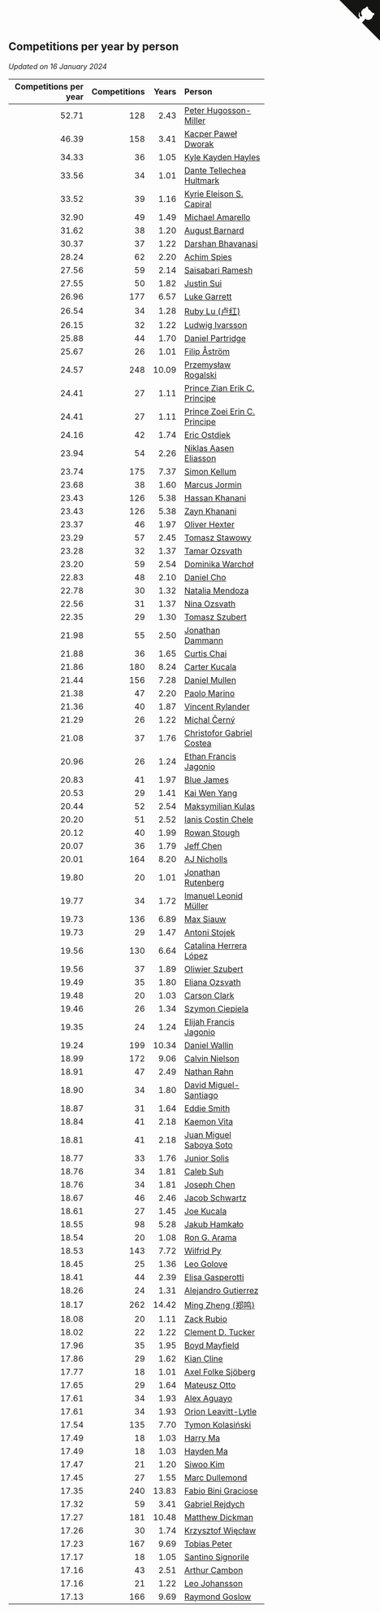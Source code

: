 ## Competitions per year by person

*Updated on 16 January 2024*

| Competitions per year | Competitions | Years | Person |
| ---: | ---: | ---: | :--- |
| 52.71 | 128 | 2.43 | [Peter Hugosson-Miller](https://www.worldcubeassociation.org/persons/2021HUGO01) |
| 46.39 | 158 | 3.41 | [Kacper Paweł Dworak](https://www.worldcubeassociation.org/persons/2020DWOR01) |
| 34.33 | 36 | 1.05 | [Kyle Kayden Hayles](https://www.worldcubeassociation.org/persons/2022HAYL02) |
| 33.56 | 34 | 1.01 | [Dante Tellechea Hultmark](https://www.worldcubeassociation.org/persons/2023HULT01) |
| 33.52 | 39 | 1.16 | [Kyrie Eleison S. Capiral](https://www.worldcubeassociation.org/persons/2022CAPI02) |
| 32.90 | 49 | 1.49 | [Michael Amarello](https://www.worldcubeassociation.org/persons/2022AMAR09) |
| 31.62 | 38 | 1.20 | [August Barnard](https://www.worldcubeassociation.org/persons/2022BARN21) |
| 30.37 | 37 | 1.22 | [Darshan Bhavanasi](https://www.worldcubeassociation.org/persons/2022BHAV01) |
| 28.24 | 62 | 2.20 | [Achim Spies](https://www.worldcubeassociation.org/persons/2021SPIE01) |
| 27.56 | 59 | 2.14 | [Saisabari Ramesh](https://www.worldcubeassociation.org/persons/2021RAME01) |
| 27.55 | 50 | 1.82 | [Justin Sui](https://www.worldcubeassociation.org/persons/2022SUIJ01) |
| 26.96 | 177 | 6.57 | [Luke Garrett](https://www.worldcubeassociation.org/persons/2017GARR05) |
| 26.54 | 34 | 1.28 | [Ruby Lu (卢红)](https://www.worldcubeassociation.org/persons/2022LURU01) |
| 26.15 | 32 | 1.22 | [Ludwig Ivarsson](https://www.worldcubeassociation.org/persons/2022IVAR01) |
| 25.88 | 44 | 1.70 | [Daniel Partridge](https://www.worldcubeassociation.org/persons/2022PART02) |
| 25.67 | 26 | 1.01 | [Filip Åström](https://www.worldcubeassociation.org/persons/2023ASTR01) |
| 24.57 | 248 | 10.09 | [Przemysław Rogalski](https://www.worldcubeassociation.org/persons/2013ROGA02) |
| 24.41 | 27 | 1.11 | [Prince Zian Erik C. Principe](https://www.worldcubeassociation.org/persons/2022PRIN08) |
| 24.41 | 27 | 1.11 | [Prince Zoei Erin C. Principe](https://www.worldcubeassociation.org/persons/2022PRIN09) |
| 24.16 | 42 | 1.74 | [Eric Ostdiek](https://www.worldcubeassociation.org/persons/2022OSTD01) |
| 23.94 | 54 | 2.26 | [Niklas Aasen Eliasson](https://www.worldcubeassociation.org/persons/2021ELIA01) |
| 23.74 | 175 | 7.37 | [Simon Kellum](https://www.worldcubeassociation.org/persons/2016KELL12) |
| 23.68 | 38 | 1.60 | [Marcus Jormin](https://www.worldcubeassociation.org/persons/2022JORM01) |
| 23.43 | 126 | 5.38 | [Hassan Khanani](https://www.worldcubeassociation.org/persons/2018KHAN26) |
| 23.43 | 126 | 5.38 | [Zayn Khanani](https://www.worldcubeassociation.org/persons/2018KHAN28) |
| 23.37 | 46 | 1.97 | [Oliver Hexter](https://www.worldcubeassociation.org/persons/2022HEXT01) |
| 23.29 | 57 | 2.45 | [Tomasz Stawowy](https://www.worldcubeassociation.org/persons/2021STAW01) |
| 23.28 | 32 | 1.37 | [Tamar Ozsvath](https://www.worldcubeassociation.org/persons/2022OZSV04) |
| 23.20 | 59 | 2.54 | [Dominika Warchoł](https://www.worldcubeassociation.org/persons/2021WARC01) |
| 22.83 | 48 | 2.10 | [Daniel Cho](https://www.worldcubeassociation.org/persons/2021CHOD01) |
| 22.78 | 30 | 1.32 | [Natalia Mendoza](https://www.worldcubeassociation.org/persons/2022MEND24) |
| 22.56 | 31 | 1.37 | [Nina Ozsvath](https://www.worldcubeassociation.org/persons/2022OZSV03) |
| 22.35 | 29 | 1.30 | [Tomasz Szubert](https://www.worldcubeassociation.org/persons/2022SZUB02) |
| 21.98 | 55 | 2.50 | [Jonathan Dammann](https://www.worldcubeassociation.org/persons/2021DAMM01) |
| 21.88 | 36 | 1.65 | [Curtis Chai](https://www.worldcubeassociation.org/persons/2022CHAI02) |
| 21.86 | 180 | 8.24 | [Carter Kucala](https://www.worldcubeassociation.org/persons/2015KUCA01) |
| 21.44 | 156 | 7.28 | [Daniel Mullen](https://www.worldcubeassociation.org/persons/2016MULL04) |
| 21.38 | 47 | 2.20 | [Paolo Marino](https://www.worldcubeassociation.org/persons/2021MARI04) |
| 21.36 | 40 | 1.87 | [Vincent Rylander](https://www.worldcubeassociation.org/persons/2022RYLA01) |
| 21.29 | 26 | 1.22 | [Michal Černý](https://www.worldcubeassociation.org/persons/2022CERN03) |
| 21.08 | 37 | 1.76 | [Christofor Gabriel Costea](https://www.worldcubeassociation.org/persons/2022COST03) |
| 20.96 | 26 | 1.24 | [Ethan Francis Jagonio](https://www.worldcubeassociation.org/persons/2022JAGO03) |
| 20.83 | 41 | 1.97 | [Blue James](https://www.worldcubeassociation.org/persons/2022JAME01) |
| 20.53 | 29 | 1.41 | [Kai Wen Yang](https://www.worldcubeassociation.org/persons/2022YANG19) |
| 20.44 | 52 | 2.54 | [Maksymilian Kulas](https://www.worldcubeassociation.org/persons/2021KULA02) |
| 20.20 | 51 | 2.52 | [Ianis Costin Chele](https://www.worldcubeassociation.org/persons/2021CHEL01) |
| 20.12 | 40 | 1.99 | [Rowan Stough](https://www.worldcubeassociation.org/persons/2022STOU01) |
| 20.07 | 36 | 1.79 | [Jeff Chen](https://www.worldcubeassociation.org/persons/2022CHEN19) |
| 20.01 | 164 | 8.20 | [AJ Nicholls](https://www.worldcubeassociation.org/persons/2015NICH04) |
| 19.80 | 20 | 1.01 | [Jonathan Rutenberg](https://www.worldcubeassociation.org/persons/2023RUTE01) |
| 19.77 | 34 | 1.72 | [Imanuel Leonid Müller](https://www.worldcubeassociation.org/persons/2022MULL02) |
| 19.73 | 136 | 6.89 | [Max Siauw](https://www.worldcubeassociation.org/persons/2017SIAU02) |
| 19.73 | 29 | 1.47 | [Antoni Stojek](https://www.worldcubeassociation.org/persons/2022STOJ03) |
| 19.56 | 130 | 6.64 | [Catalina Herrera López](https://www.worldcubeassociation.org/persons/2017LOPE31) |
| 19.56 | 37 | 1.89 | [Oliwier Szubert](https://www.worldcubeassociation.org/persons/2022SZUB01) |
| 19.49 | 35 | 1.80 | [Eliana Ozsvath](https://www.worldcubeassociation.org/persons/2022OZSV01) |
| 19.48 | 20 | 1.03 | [Carson Clark](https://www.worldcubeassociation.org/persons/2023CLAR02) |
| 19.46 | 26 | 1.34 | [Szymon Ciepiela](https://www.worldcubeassociation.org/persons/2022CIEP01) |
| 19.35 | 24 | 1.24 | [Elijah Francis Jagonio](https://www.worldcubeassociation.org/persons/2022JAGO02) |
| 19.24 | 199 | 10.34 | [Daniel Wallin](https://www.worldcubeassociation.org/persons/2013WALL03) |
| 18.99 | 172 | 9.06 | [Calvin Nielson](https://www.worldcubeassociation.org/persons/2014NIEL03) |
| 18.91 | 47 | 2.49 | [Nathan Rahn](https://www.worldcubeassociation.org/persons/2021RAHN01) |
| 18.90 | 34 | 1.80 | [David Miguel-Santiago](https://www.worldcubeassociation.org/persons/2022MIGU02) |
| 18.87 | 31 | 1.64 | [Eddie Smith](https://www.worldcubeassociation.org/persons/2022SMIT20) |
| 18.84 | 41 | 2.18 | [Kaemon Vita](https://www.worldcubeassociation.org/persons/2021VITA01) |
| 18.81 | 41 | 2.18 | [Juan Miguel Saboya Soto](https://www.worldcubeassociation.org/persons/2021SOTO01) |
| 18.77 | 33 | 1.76 | [Junior Solis](https://www.worldcubeassociation.org/persons/2022SOLI03) |
| 18.76 | 34 | 1.81 | [Caleb Suh](https://www.worldcubeassociation.org/persons/2022SUHC01) |
| 18.76 | 34 | 1.81 | [Joseph Chen](https://www.worldcubeassociation.org/persons/2022CHEN16) |
| 18.67 | 46 | 2.46 | [Jacob Schwartz](https://www.worldcubeassociation.org/persons/2021SCHW01) |
| 18.61 | 27 | 1.45 | [Joe Kucala](https://www.worldcubeassociation.org/persons/2022KUCA01) |
| 18.55 | 98 | 5.28 | [Jakub Hamkało](https://www.worldcubeassociation.org/persons/2018HAMK01) |
| 18.54 | 20 | 1.08 | [Ron G. Arama](https://www.worldcubeassociation.org/persons/2022ARAM01) |
| 18.53 | 143 | 7.72 | [Wilfrid Py](https://www.worldcubeassociation.org/persons/2016PYWI01) |
| 18.45 | 25 | 1.36 | [Leo Golove](https://www.worldcubeassociation.org/persons/2022GOLO02) |
| 18.41 | 44 | 2.39 | [Elisa Gasperotti](https://www.worldcubeassociation.org/persons/2021GASP01) |
| 18.26 | 24 | 1.31 | [Alejandro Gutierrez](https://www.worldcubeassociation.org/persons/2022GUTI09) |
| 18.17 | 262 | 14.42 | [Ming Zheng (郑鸣)](https://www.worldcubeassociation.org/persons/2009ZHEN11) |
| 18.08 | 20 | 1.11 | [Zack Rubio](https://www.worldcubeassociation.org/persons/2022RUBI10) |
| 18.02 | 22 | 1.22 | [Clement D. Tucker](https://www.worldcubeassociation.org/persons/2022TUCK09) |
| 17.96 | 35 | 1.95 | [Boyd Mayfield](https://www.worldcubeassociation.org/persons/2022MAYF01) |
| 17.86 | 29 | 1.62 | [Kian Cline](https://www.worldcubeassociation.org/persons/2022CLIN01) |
| 17.77 | 18 | 1.01 | [Axel Folke Sjöberg](https://www.worldcubeassociation.org/persons/2023SJOB01) |
| 17.65 | 29 | 1.64 | [Mateusz Otto](https://www.worldcubeassociation.org/persons/2022OTTO01) |
| 17.61 | 34 | 1.93 | [Alex Aguayo](https://www.worldcubeassociation.org/persons/2022AGUA01) |
| 17.61 | 34 | 1.93 | [Orion Leavitt-Lytle](https://www.worldcubeassociation.org/persons/2022LEAV01) |
| 17.54 | 135 | 7.70 | [Tymon Kolasiński](https://www.worldcubeassociation.org/persons/2016KOLA02) |
| 17.49 | 18 | 1.03 | [Harry Ma](https://www.worldcubeassociation.org/persons/2023MAHA01) |
| 17.49 | 18 | 1.03 | [Hayden Ma](https://www.worldcubeassociation.org/persons/2023MAHA02) |
| 17.47 | 21 | 1.20 | [Siwoo Kim](https://www.worldcubeassociation.org/persons/2022KIMS12) |
| 17.45 | 27 | 1.55 | [Marc Dullemond](https://www.worldcubeassociation.org/persons/2022DULL01) |
| 17.35 | 240 | 13.83 | [Fabio Bini Graciose](https://www.worldcubeassociation.org/persons/2010GRAC02) |
| 17.32 | 59 | 3.41 | [Gabriel Rejdych](https://www.worldcubeassociation.org/persons/2020REJD01) |
| 17.27 | 181 | 10.48 | [Matthew Dickman](https://www.worldcubeassociation.org/persons/2013DICK01) |
| 17.26 | 30 | 1.74 | [Krzysztof Więcław](https://www.worldcubeassociation.org/persons/2022WIEC01) |
| 17.23 | 167 | 9.69 | [Tobias Peter](https://www.worldcubeassociation.org/persons/2014PETE03) |
| 17.17 | 18 | 1.05 | [Santino Signorile](https://www.worldcubeassociation.org/persons/2022SIGN01) |
| 17.16 | 43 | 2.51 | [Arthur Cambon](https://www.worldcubeassociation.org/persons/2021CAMB01) |
| 17.16 | 21 | 1.22 | [Leo Johansson](https://www.worldcubeassociation.org/persons/2022JOHA08) |
| 17.13 | 166 | 9.69 | [Raymond Goslow](https://www.worldcubeassociation.org/persons/2014GOSL01) |


<a href="https://github.com/jonatanklosko/wca_statistics" class="github-corner" aria-label="View source on Github"><svg width="80" height="80" viewBox="0 0 250 250" style="fill:#151513; color:#fff; position: absolute; top: 0; border: 0; right: 0;" aria-hidden="true"><path d="M0,0 L115,115 L130,115 L142,142 L250,250 L250,0 Z"></path><path d="M128.3,109.0 C113.8,99.7 119.0,89.6 119.0,89.6 C122.0,82.7 120.5,78.6 120.5,78.6 C119.2,72.0 123.4,76.3 123.4,76.3 C127.3,80.9 125.5,87.3 125.5,87.3 C122.9,97.6 130.6,101.9 134.4,103.2" fill="currentColor" style="transform-origin: 130px 106px;" class="octo-arm"></path><path d="M115.0,115.0 C114.9,115.1 118.7,116.5 119.8,115.4 L133.7,101.6 C136.9,99.2 139.9,98.4 142.2,98.6 C133.8,88.0 127.5,74.4 143.8,58.0 C148.5,53.4 154.0,51.2 159.7,51.0 C160.3,49.4 163.2,43.6 171.4,40.1 C171.4,40.1 176.1,42.5 178.8,56.2 C183.1,58.6 187.2,61.8 190.9,65.4 C194.5,69.0 197.7,73.2 200.1,77.6 C213.8,80.2 216.3,84.9 216.3,84.9 C212.7,93.1 206.9,96.0 205.4,96.6 C205.1,102.4 203.0,107.8 198.3,112.5 C181.9,128.9 168.3,122.5 157.7,114.1 C157.9,116.9 156.7,120.9 152.7,124.9 L141.0,136.5 C139.8,137.7 141.6,141.9 141.8,141.8 Z" fill="currentColor" class="octo-body"></path></svg></a><style>.github-corner:hover .octo-arm{animation:octocat-wave 560ms ease-in-out}@keyframes octocat-wave{0%,100%{transform:rotate(0)}20%,60%{transform:rotate(-25deg)}40%,80%{transform:rotate(10deg)}}@media (max-width:500px){.github-corner:hover .octo-arm{animation:none}.github-corner .octo-arm{animation:octocat-wave 560ms ease-in-out}}</style>
